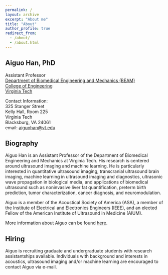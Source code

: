 ```yaml
---
permalink: /
layout: archive
excerpt: "About me"
title: "About"
author_profile: true
redirect_from: 
  - /about/
  - /about.html
---
```


## Aiguo Han, PhD
Assistant Professor <br>
[Department of Biomedical Engineering and Mechanics (BEAM)](https://beam.vt.edu/) <br>
[College of Engineering](https://eng.vt.edu/) <br>
[Virginia Tech](https://www.vt.edu/) <br>

Contact Information: <br>
325 Stanger Street <br>
Kelly Hall, Room 225 <br>
Virginia Tech <br>
Blacksburg, VA  24061 <br>
email: aiguohan@vt.edu <br>

## Biography
Aiguo Han is an Assistant Professor of the Department of Biomedical Engineering and Mechanics at Virginia Tech. His research is centered around ultrasound imaging and machine learning. He is particularly interested in quantitative ultrasound imaging, transcranial ultrasound brain imaging, machine learning in ultrasound imaging and diagnostics, ultrasonic wave propagation in biological media, and applications of biomedical ultrasound such as noninvasive liver fat quantification, preterm birth prediction, tumor characterization, cancer diagnosis, and neuromodulation. <br>

Aiguo is a member of the Acoustical Society of America (ASA), a member of the Institute of Electrical and Electronics Engineers (IEEE), and an elected Fellow of the American Institute of Ultrasound in Medicine (AIUM). <br>

More information about Aiguo can be found [here](cv). <br>

## Hiring
Aiguo is recruiting graduate and undergraduate students with research assistantships available. Individuals with background and interests in acoustics, ultrasound imaging and/or machine learning are encouraged to contact Aiguo via e-mail. <br>

